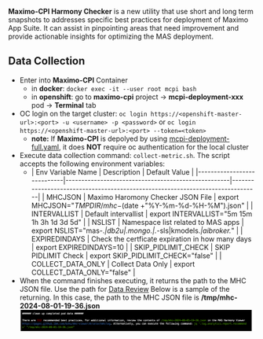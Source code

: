 **Maximo-CPI Harmony Checker** is a new utility that use short and long term snapshots to addresses specific best practices for deployment of Maximo App Suite. It can assist in pinpointing areas that need improvement and provide actionable insights for optimizing the MAS deployment. 

## Data Collection

- Enter into **Maximo-CPI** Container
    - in **docker**: `docker exec -it --user root mcpi bash`
    - in **openshift**: go to **maximo-cpi** project -> **mcpi-deployment-xxx** pod -> **Terminal** tab
- OC login on the target cluster: `oc login https://<openshift-master-url>:<port> -u <username> -p <password>` or `oc login https://<openshift-master-url>:<port> --token=<token>`
    - **note:** If **Maximo-CPI** is depolyed by using [mcpi-deployment-full.yaml](../download/deployment/mcpi-deployment-full.yaml), it does **NOT** require oc authentication for the local cluster
- Execute data collection command: `collect-metric.sh`. The script accepts the following environment variables:
    - | Env   Variable Name        | Description                                        | Default Value                                                                 |
|----------------------------|----------------------------------------------------|-------------------------------------------------------------------------------|
|        MHCJSON             | Maximo Haromony   Checker JSON File                |        export MHCJSON="${TMPDIR}/mhc-$(date   +"%Y-%m-%d-%H-%M").json"        |
|        INTERVALLIST        | Default intervallist                               |        export INTERVALLIST="5m   15m 1h 3h 1d 3d 5d"                          |
| NSLIST                     | Namespace list   related to MAS apps               |        export NSLIST="mas-.*\|db2u\|.*mongo.*\|.*-sls\|kmodels.*\|aibroker.*" |
| EXPIREDINDAYS              | Check the certficate   expiration in how many days |        export EXPIREDINDAYS=10                                                |
|        SKIP_PIDLIMIT_CHECK | SKIP PIDLIMIT Check                                |        export SKIP_PIDLIMIT_CHECK="false"                                     |
|        COLLECT_DATA_ONLY   | Collect Data Only                                  |        export COLLECT_DATA_ONLY="false"                                       |
- When the command finishes executing, it returns the path to the MHC JSON file. Use the path for [Data Review](./data-review.md) Below is a sample of the returning. In this case, the path to the MHC JSON file is **/tmp/mhc-2024-08-01-19-36.json**
![alt text](data-collection.png)
